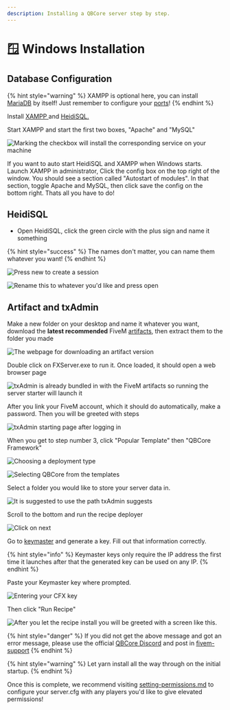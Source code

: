 ```yaml
---
description: Installing a QBCore server step by step.
---
```


# 🪟 Windows Installation

## Database Configuration

{% hint style="warning" %}
XAMPP is optional here, you can install [MariaDB](https://native-network.net/downloads/download/895/) by itself! Just remember to configure your [ports](https://zap-hosting.com/guides/docs/en/vserver\_windows\_port/)!
{% endhint %}

Install [XAMPP ](https://www.apachefriends.org/download.html)and [HeidiSQL.](https://www.heidisql.com/download.php)

Start XAMPP and start the first two boxes, "Apache" and "MySQL"

![Marking the checkbox will install the corresponding service on your machine](../.gitbook/assets/zFwKbxO.png)

If you want to auto start HeidiSQL and XAMPP when Windows starts. Launch XAMPP in administrator, Click the config box on the top right of the window. You should see a section called "Autostart of modules". In that section, toggle Apache and MySQL, then click save the config on the bottom right. Thats all you have to do!

## HeidiSQL

* Open HeidiSQL, click the green circle with the plus sign and name it something

{% hint style="success" %}
The names don't matter, you can name them whatever you want!
{% endhint %}

![Press new to create a session](https://i.imgur.com/gMahSUE.png)

![Rename this to whatever you'd like and press open](https://i.imgur.com/IOmBame.png)

## Artifact and txAdmin

Make a new folder on your desktop and name it whatever you want, download the **latest recommended** FiveM [artifacts](https://runtime.fivem.net/artifacts/fivem/build\_server\_windows/master/), then extract them to the folder you made

![The webpage for downloading an artifact version](https://i.imgur.com/XxSPtRk.png)

Double click on FXServer.exe to run it. Once loaded, it should open a web browser page

![txAdmin is already bundled in with the FiveM artifacts so running the server starter will launch it](https://i.imgur.com/ZVOCx11.png)

After you link your FiveM account, which it should do automatically, make a password. Then you will be greeted with steps

![txAdmin starting page after logging in](https://i.imgur.com/TdgvshI.png)

When you get to step number 3, click "Popular Template" then "QBCore Framework"

![Choosing a deployment type](https://i.imgur.com/pexfo3C.png)

![Selecting QBCore from the templates](https://i.imgur.com/VN1xRo8.png)

Select a folder you would like to store your server data in.

![It is suggested to use the path txAdmin suggests](https://i.imgur.com/tyRX3I3.png)

Scroll to the bottom and run the recipe deployer

![Click on next](https://i.imgur.com/n2QKiOS.png)

Go to [keymaster](https://keymaster.fivem.net/) and generate a key. Fill out that information correctly.

{% hint style="info" %}
Keymaster keys only require the IP address the first time it launches after that the generated key can be used on any IP.
{% endhint %}

Paste your Keymaster key where prompted.

![Entering your CFX key](https://i.imgur.com/uNgCHnv.png)

Then click "Run Recipe"

![After you let the recipe install you will be greeted with a screen like this.](https://i.imgur.com/MZyiPmg.png)

{% hint style="danger" %}
If you did not get the above message and got an error message, please use the official [QBCore Discord](https://discord.gg/qbcore) and post in [fivem-support](https://discord.com/channels/831626422232678481/1006299568314527895)
{% endhint %}

{% hint style="warning" %}
Let yarn install all the way through on the initial startup.
{% endhint %}

Once this is complete, we recommend visiting [setting-permissions.md](setting-permissions.md "mention") to configure your server.cfg with any players you'd like to give elevated permissions!
